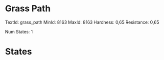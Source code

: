 # Grass Path
TextId: grass_path
MinId: 8163
MaxId: 8163
Hardness: 0,65
Resistance: 0,65

Num States: 1
# States
```

```